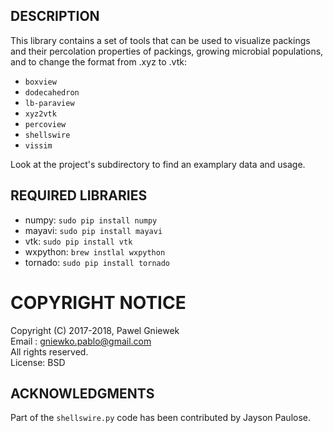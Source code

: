 ## DESCRIPTION ###

This library contains a set of tools that can be used to visualize packings and their percolation properties of packings, growing microbial populations, and to change the format from .xyz to .vtk:

* `boxview` 
* `dodecahedron` 
* `lb-paraview` 
* `xyz2vtk`  
* `percoview`    
* `shellswire`
* `vissim` 

Look at the project's subdirectory to find an examplary data and usage.

## REQUIRED LIBRARIES ##

* numpy: `sudo pip install numpy`
* mayavi: `sudo pip install mayavi`
* vtk: `sudo pip install vtk`
* wxpython: `brew instlal wxpython`
* tornado: `sudo pip install tornado`

COPYRIGHT NOTICE
================
Copyright (C) 2017-2018,  Pawel Gniewek  
Email  : gniewko.pablo@gmail.com  
All rights reserved.  
License: BSD

## ACKNOWLEDGMENTS ###
Part of the `shellswire.py` code has been contributed by Jayson Paulose.
